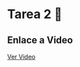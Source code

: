 # Tarea 2 🐙 

## Enlace a Video 
[Ver Video](https://youtu.be/vEamAlFj7HE?si=LaNXv_rPlXgzEf9A](https://youtu.be/7zPdLDcNuD0)https://youtu.be/7zPdLDcNuD0)


